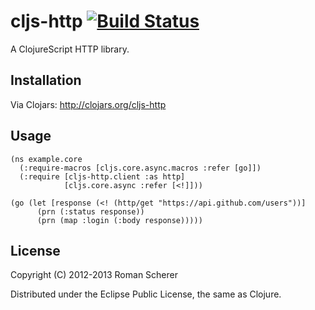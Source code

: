 # cljs-http [![Build Status](https://travis-ci.org/r0man/cljs-http.png)](https://travis-ci.org/r0man/cljs-http)

A ClojureScript HTTP library.

## Installation

Via Clojars: http://clojars.org/cljs-http

## Usage

    (ns example.core
      (:require-macros [cljs.core.async.macros :refer [go]])
      (:require [cljs-http.client :as http]
                [cljs.core.async :refer [<!]]))

    (go (let [response (<! (http/get "https://api.github.com/users"))]
          (prn (:status response))
          (prn (map :login (:body response)))))

## License

Copyright (C) 2012-2013 Roman Scherer

Distributed under the Eclipse Public License, the same as Clojure.
